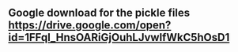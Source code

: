
## Google download for the pickle files https://drive.google.com/open?id=1FFql_HnsOARiGjOuhLJvwlfWkC5hOsD1
